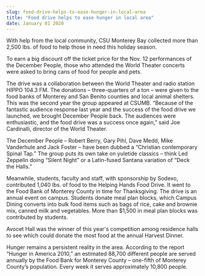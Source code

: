 ```yaml
---
slug: food-drive-helps-to-ease-hunger-in-local-area
title: "Food drive helps to ease hunger in local area"
date: January 01 2020
---
```


<p>With help from the local community, CSU Monterey Bay collected more than 2,500 lbs. of food to help those in need this holiday season.
</p><p>To earn a big discount off the ticket price for the Nov. 12 performances of the December People, those who attended the World Theater concerts were asked to bring cans of food for people and pets. 
</p><p>The drive was a collaboration between the World Theater and radio station HIPPO 104.3 FM. The donations – three-quarters of a ton – were given to the food banks of Monterey and San Benito counties and local animal shelters.  This was the second year the group appeared at CSUMB. “Because of the fantastic audience response last year and the success of the food drive we launched, we brought December People back. The audiences were enthusiastic, and the food drive was a success once again,” said Joe Cardinalli, director of the World Theater.
</p><p>The December People – Robert Berry, Gary Pihl, Dave Medd, Mike Vanderhule and Jack Foster – have been dubbed a “Christian contemporary Spinal Tap.” The group puts its own take on yuletide classics – think Led Zeppelin doing “Silent Night” or a Latin-fused Santana variation of “Deck the Halls.”
</p><p>Meanwhile, students, faculty and staff, with sponsorship by Sodexo, contributed 1,040 lbs. of food to the Helping Hands Food Drive. It went to the Food Bank of Monterey County in time for Thanksgiving. The drive is an annual event on campus. Students donate meal plan blocks, which Campus Dining converts into bulk food items such as bags of rice, cake and brownie mix, canned milk and vegetables. More than $1,500 in meal plan blocks was contributed by students.
</p><p>Avocet Hall was the winner of this year's competition among residence halls to see which could donate the most food at the annual Harvest Dinner. 
</p><p>Hunger remains a persistent reality in the area. According to the report “Hunger in America 2010,” an estimated 88,700 different people are served annually by the Food Bank for Monterey County – one-fifth of Monterey County’s population. Every week it serves approximately 10,800 people.
</p><p> 
</p>
